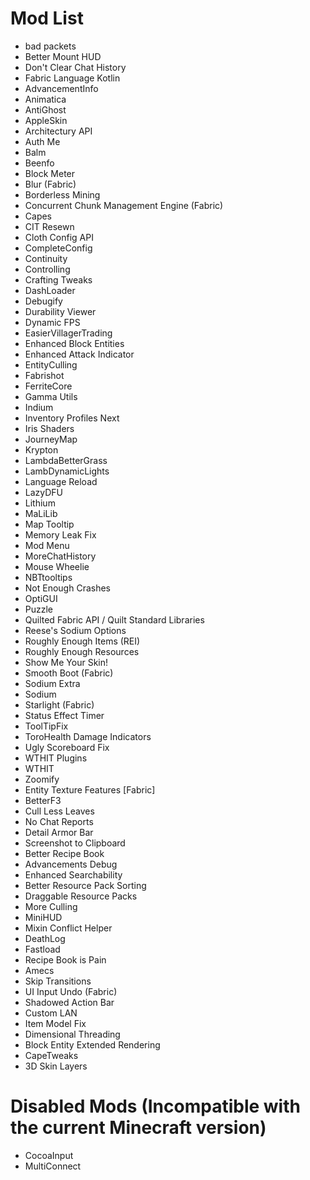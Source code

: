 # Mod List

- bad packets
- Better Mount HUD
- Don't Clear Chat History
- Fabric Language Kotlin
- AdvancementInfo
- Animatica
- AntiGhost
- AppleSkin
- Architectury API
- Auth Me
- Balm
- Beenfo
- Block Meter
- Blur (Fabric)
- Borderless Mining
- Concurrent Chunk Management Engine (Fabric)
- Capes
- CIT Resewn
- Cloth Config API
- CompleteConfig
- Continuity
- Controlling
- Crafting Tweaks
- DashLoader
- Debugify
- Durability Viewer
- Dynamic FPS
- EasierVillagerTrading
- Enhanced Block Entities
- Enhanced Attack Indicator
- EntityCulling
- Fabrishot
- FerriteCore
- Gamma Utils
- Indium
- Inventory Profiles Next
- Iris Shaders
- JourneyMap
- Krypton
- LambdaBetterGrass
- LambDynamicLights
- Language Reload
- LazyDFU
- Lithium
- MaLiLib
- Map Tooltip
- Memory Leak Fix
- Mod Menu
- MoreChatHistory
- Mouse Wheelie
- NBTtooltips
- Not Enough Crashes
- OptiGUI
- Puzzle
- Quilted Fabric API / Quilt Standard Libraries
- Reese's Sodium Options
- Roughly Enough Items (REI)
- Roughly Enough Resources
- Show Me Your Skin!
- Smooth Boot (Fabric)
- Sodium Extra
- Sodium
- Starlight (Fabric)
- Status Effect Timer
- ToolTipFix
- ToroHealth Damage Indicators
- Ugly Scoreboard Fix
- WTHIT Plugins
- WTHIT
- Zoomify
- Entity Texture Features [Fabric]
- BetterF3
- Cull Less Leaves
- No Chat Reports
- Detail Armor Bar
- Screenshot to Clipboard
- Better Recipe Book
- Advancements Debug
- Enhanced Searchability
- Better Resource Pack Sorting
- Draggable Resource Packs
- More Culling
- MiniHUD
- Mixin Conflict Helper
- DeathLog
- Fastload
- Recipe Book is Pain
- Amecs
- Skip Transitions
- UI Input Undo (Fabric)
- Shadowed Action Bar
- Custom LAN
- Item Model Fix
- Dimensional Threading
- Block Entity Extended Rendering
- CapeTweaks
- 3D Skin Layers

# Disabled Mods (Incompatible with the current Minecraft version)

- CocoaInput
- MultiConnect
